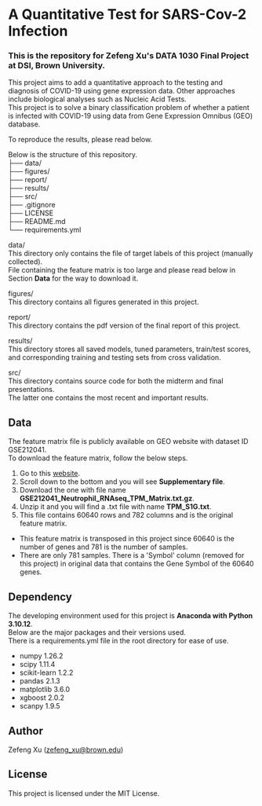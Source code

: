 # A Quantitative Test for SARS-Cov-2 Infection

### This is the repository for Zefeng Xu's DATA 1030 Final Project at DSI, Brown University. <br>
This project aims to add a quantitative approach to the testing and diagnosis of COVID-19 using gene expression data. Other approaches include biological analyses such as Nucleic Acid Tests. <br>
This project is to solve a binary classification problem of whether a patient is infected with COVID-19 using data from Gene Expression Omnibus (GEO) database. <br>

To reproduce the results, please read below. <br>

Below is the structure of this repository. <br>
├── data/            <br>
├── figures/         <br>
├── report/          <br>
├── results/         <br>
├── src/             <br>
├── .gitignore       <br>
├── LICENSE          <br>
├── README.md        <br>
└── requirements.yml <br>

data/ <br>
This directory only contains the file of target labels of this project (manually collected).  <br>
File containing the feature matrix is too large and please read below in Section **Data** for the way to download it. <br>

figures/ <br>
This directory contains all figures generated in this project. <br>

report/ <br>
This directory contains the pdf version of the final report of this project. <br>

results/ <br>
This directory stores all saved models, tuned parameters, train/test scores, and corresponding training and testing sets from cross validation. <br>

src/ <br>
This directory contains source code for both the midterm and final presentations. <br>
The latter one contains the most recent and important results. <br>

## Data
The feature matrix file is publicly available on GEO website with dataset ID GSE212041. <br>
To download the feature matrix, follow the below steps. <br>
1. Go to this [website](https://www.ncbi.nlm.nih.gov/geo/query/acc.cgi?acc=GSE212041). <br>
2. Scroll down to the bottom and you will see **Supplementary file**. <br>
3. Download the one with file name **GSE212041_Neutrophil_RNAseq_TPM_Matrix.txt.gz**. <br>
4. Unzip it and you will find a .txt file with name **TPM_S1G.txt**. <br>
5. This file contains 60640 rows and 782 columns and is the original feature matrix. <br>
- This feature matrix is transposed in this project since 60640 is the number of genes and 781 is the number of samples. <br>
- There are only 781 samples. There is a 'Symbol' column (removed for this project) in original data that contains the Gene Symbol of the 60640 genes. <br>

## Dependency
The developing environment used for this project is **Anaconda with Python 3.10.12**. <br>
Below are the major packages and their versions used. <br>
There is a requirements.yml file in the root directory for ease of use. <br>
- numpy 1.26.2 <br>
- scipy 1.11.4 <br>
- scikit-learn 1.2.2 <br>
- pandas 2.1.3 <br>
- matplotlib 3.6.0 <br>
- xgboost 2.0.2
- scanpy 1.9.5

## Author
Zefeng Xu (zefeng_xu@brown.edu)

## License
This project is licensed under the MIT License.













